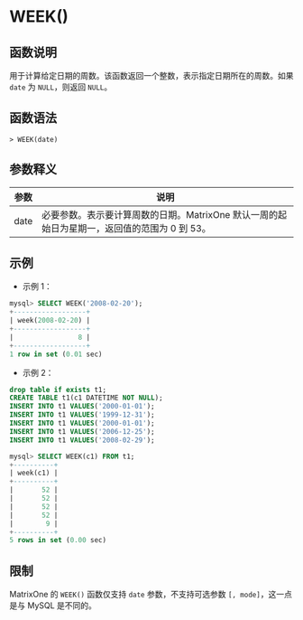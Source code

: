 # **WEEK()**

## **函数说明**

用于计算给定日期的周数。该函数返回一个整数，表示指定日期所在的周数。如果 `date` 为 `NULL`，则返回 `NULL`。

## **函数语法**

```
> WEEK(date)
```

## **参数释义**

|  参数   | 说明 |
|  ----  | ----  |
| date  | 必要参数。表示要计算周数的日期。MatrixOne 默认一周的起始日为星期一，返回值的范围为 0 到 53。 |

## **示例**

- 示例 1：

```sql
mysql> SELECT WEEK('2008-02-20');
+------------------+
| week(2008-02-20) |
+------------------+
|                8 |
+------------------+
1 row in set (0.01 sec)
```

- 示例 2：

```sql
drop table if exists t1;
CREATE TABLE t1(c1 DATETIME NOT NULL);
INSERT INTO t1 VALUES('2000-01-01');
INSERT INTO t1 VALUES('1999-12-31');
INSERT INTO t1 VALUES('2000-01-01');
INSERT INTO t1 VALUES('2006-12-25');
INSERT INTO t1 VALUES('2008-02-29');

mysql> SELECT WEEK(c1) FROM t1;
+----------+
| week(c1) |
+----------+
|       52 |
|       52 |
|       52 |
|       52 |
|        9 |
+----------+
5 rows in set (0.00 sec)
```

## **限制**

MatrixOne 的 `WEEK()` 函数仅支持 `date` 参数，不支持可选参数 `[, mode]`，这一点是与 MySQL 是不同的。
